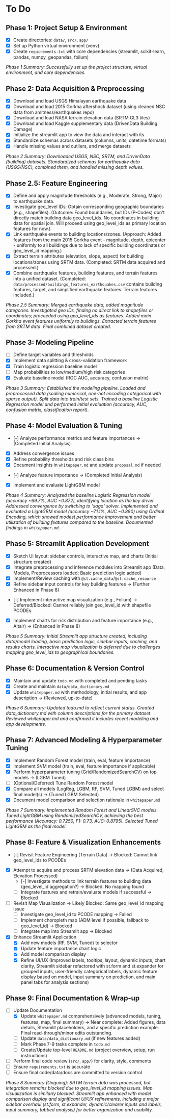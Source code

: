 # To Do

## Phase 1: Project Setup & Environment
- [x] Create directories: `data/`, `src/`, `app/`
- [x] Set up Python virtual environment (venv)
- [x] Create `requirements.txt` with core dependencies (streamlit, scikit-learn, pandas, numpy, geopandas, folium)

*Phase 1 Summary: Successfully set up the project structure, virtual environment, and core dependencies.*

## Phase 2: Data Acquisition & Preprocessing
- [x] Download and load USGS Himalayan earthquake data
- [x] Download and load 2015 Gorkha aftershock dataset (using cleaned NSC data from amitness/earthquakes repo)
- [x] Download and load NASA terrain elevation data (SRTM GL3 tiles)
- [x] Download and load Kaggle supplementary data (DrivenData Building Damage)
- [x] Initialize the streamlit app to view the data and interact with its
- [x] Standardize schemas across datasets (columns, units, datetime formats)
- [x] Handle missing values and outliers, and merge datasets

*Phase 2 Summary: Downloaded USGS, NSC, SRTM, and DrivenData (building) datasets. Standardized schemas for earthquake data (USGS/NSC), combined them, and handled missing depth values.*

## Phase 2.5: Feature Engineering
- [x] Define and apply magnitude thresholds (e.g., Moderate, Strong, Major) to earthquake data.
- [x] Investigate geo_level IDs: Obtain corresponding geographic boundaries (e.g., shapefiles). (Outcome: Found boundaries, but IDs (P-Codes) don't directly match building data geo_level_ids. No coordinates in building data for spatial join. Will proceed using geo_level_ids as primary location features for now.)
- [x] Link earthquake events to building locations/zones. (Approach: Added features from the main 2015 Gorkha event - magnitude, depth, epicenter - uniformly to all buildings due to lack of specific building coordinates or geo_level_id mapping.)
- [x] Extract terrain attributes (elevation, slope, aspect) for building locations/zones using SRTM data. (Completed: SRTM data acquired and processed.)
- [x] Combine earthquake features, building features, and terrain features into a unified dataset. (Completed: `data/processed/buildings_features_earthquakes.csv` contains building features, target, and simplified earthquake features. Terrain features included.)

*Phase 2.5 Summary: Merged earthquake data, added magnitude categories. Investigated geo IDs, finding no direct link to shapefiles or coordinates; proceeded using geo_level_ids as features. Added main Gorkha event features uniformly to buildings. Extracted terrain features from SRTM data. Final combined dataset created.*

## Phase 3: Modeling Pipeline
- [ ] Define target variables and thresholds
- [x] Implement data splitting & cross-validation framework
- [x] Train logistic regression baseline model
- [ ] Map probabilities to low/medium/high risk categories
- [x] Evaluate baseline model (ROC AUC, accuracy, confusion matrix)

*Phase 3 Summary: Established the modeling pipeline. Loaded and preprocessed data (scaling numerical, one-hot encoding categorical with sparse output). Split data into train/test sets. Trained a baseline Logistic Regression model and performed initial evaluation (accuracy, AUC, confusion matrix, classification report).*

## Phase 4: Model Evaluation & Tuning
- [-] Analyze performance metrics and feature importances -> (Completed Initial Analysis)
- [x] Address convergence issues
- [x] Refine probability thresholds and risk class bins
- [x] Document insights in `whitepaper.md` and update `proposal.md` if needed
- [-] Analyze feature importance -> (Completed Initial Analysis)
- [x] Implement and evaluate LightGBM model

*Phase 4 Summary: Analyzed the baseline Logistic Regression model (accuracy ~69.7%, AUC ~0.872), identifying location as the key driver. Addressed convergence by switching to 'saga' solver. Implemented and evaluated a LightGBM model (accuracy ~71.1%, AUC ~0.880) using Ordinal Encoding, which showed modest performance improvement and better utilization of building features compared to the baseline. Documented findings in `whitepaper.md`.*

## Phase 5: Streamlit Application Development
- [x] Sketch UI layout: sidebar controls, interactive map, and charts (Initial structure created)
- [x] Integrate preprocessing and inference modules into Streamlit app (Data, Models, Preprocessors loaded; Basic prediction logic added)
- [x] Implement/Review caching with `@st.cache_data`/`@st.cache_resource`
- [x] Refine sidebar input controls for key building features -> (Further Enhanced in Phase 8)
- [-] Implement interactive map visualization (e.g., Folium) -> Deferred/Blocked: Cannot reliably join geo_level_id with shapefile PCODEs.
- [x] Implement charts for risk distribution and feature importance (e.g., Altair) -> (Enhanced in Phase 8)

*Phase 5 Summary: Initial Streamlit app structure created, including data/model loading, basic prediction logic, sidebar inputs, caching, and results charts. Interactive map visualization is deferred due to challenges mapping geo_level_ids to geographical boundaries.*

## Phase 6: Documentation & Version Control
- [x] Maintain and update `todo.md` with completed and pending tasks
- [x] Create and maintain `data/data_dictionary.md`
- [x] Update `whitepaper.md` with methodology, initial results, and app description -> (Reviewed, up-to-date)

*Phase 6 Summary: Updated todo.md to reflect current status. Created data_dictionary.md with column descriptions for the primary dataset. Reviewed whitepaper.md and confirmed it includes recent modeling and app developments.*

## Phase 7: Advanced Modeling & Hyperparameter Tuning
- [x] Implement Random Forest model (train, eval, feature importance)
- [x] Implement SVM model (train, eval, feature importance if applicable)
- [x] Perform hyperparameter tuning (Grid/RandomizedSearchCV) on top models -> (LGBM Tuned)
- [ ] (Optional/Deferred) Tune Random Forest model
- [x] Compare all models (LogReg, LGBM, RF, SVM, Tuned LGBM) and select final model(s) -> (Tuned LGBM Selected)
- [x] Document model comparison and selection rationale in `whitepaper.md`

*Phase 7 Summary: Implemented Random Forest and LinearSVC models. Tuned LightGBM using RandomizedSearchCV, achieving the best performance (Accuracy: 0.7250, F1: 0.73, AUC: 0.8795). Selected Tuned LightGBM as the final model.*

## Phase 8: Feature & Visualization Enhancements
- [-] Revisit Feature Engineering (Terrain Data) -> Blocked: Cannot link geo_level_ids to PCODEs
- [x] Attempt to acquire and process SRTM elevation data -> (Data Acquired, Elevation Processed)
  - [-] Investigate methods to link terrain features to building data (geo_level_id aggregation?) -> Blocked: No mapping found
  - [ ] Integrate features and retrain/evaluate models if successful -> Blocked
- [ ] Revisit Map Visualization -> Likely Blocked: Same geo_level_id mapping issue
  - [ ] Investigate geo_level_id to PCODE mapping -> Failed
  - [ ] Implement choropleth map (ADM level if possible, fallback to geo_level_id) -> Blocked
  - [ ] Integrate map into Streamlit app -> Blocked
- [x] Enhance Streamlit Application
  - [x] Add new models (RF, SVM, Tuned) to selector
  - [x] Update feature importance chart logic
  - [x] Add model comparison display
  - [x] Refine UI/UX (Improved labels, tooltips, layout, dynamic inputs, chart clarity, Streamlit sidebar refactored with st.form and st.expander for grouped inputs, user-friendly categorical labels, dynamic feature display based on model, input summary on prediction, and main panel tabs for analysis sections)

## Phase 9: Final Documentation & Wrap-up
- [ ] Update Documentation
  - [x] Update `whitepaper.md` comprehensively (advanced models, tuning, features, map, final summary) -> Near complete: Added figures, data details, Streamlit placeholders, and a specific prediction example. Final read-through/minor edits outstanding.
  - [ ] Update `data/data_dictionary.md` (if new features added)
  - [ ] Mark Phase 7-9 tasks complete in `todo.md`
  - [ ] Create/Update top-level `README.md` (project overview, setup, run instructions)
- [ ] Perform final code review (`src/`, `app/`) for clarity, style, comments
- [ ] Ensure `requirements.txt` is accurate
- [ ] Ensure final code/data/docs are committed to version control

*Phase 8 Summary (Ongoing): SRTM terrain data was processed, but integration remains blocked due to geo_level_id mapping issues. Map visualization is similarly blocked. Streamlit app enhanced with model comparison display and significant UI/UX refinements, including a major sidebar overhaul (st.form, st.expander, dynamic/clearer inputs and labels, input summary, tabbed analysis) for better organization and usability.*